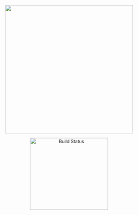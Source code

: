 <p align="center"><img src="https://res.cloudinary.com/dtfbvvkyp/image/upload/v1566331377/laravel-logolockup-cmyk-red.svg" width="400"></p>


<p align="center">
<a href="https://soft-cvbud.blogspot.com"><img src="https://lh3.googleusercontent.com/-qQ0jQMOTvLY/Xoeeag9HGtI/AAAAAAAAN4E/5hyAYEngGrI-0k9Lc3eYJaSHWctq8XmkACEwYBhgLKs4DAMBZVoDvB5hsAur9JgeyOSAHwgrFvGvI9UsMYHMhwzlXiNSterHZLHlW3saGjcbcHBIiggQZNGQvTis5-ro1VHbyiC0sPnl9pLb-_OJQzksciRshe6_vTrgbr6_YXXh-OKmy4Labx4b1tDrXJz_pkvcFthKTbhU2bIEN820FfBKcTv8uQzS42MNl_D3Yx2g-Q4FC1WFHC3f3_6GX5aILXrZ3ATbfLRiZd0hTLPe5aE-qgY8lUSqP0dVqUvU50j6qZeyfeuj989KNA4e9dn__IbXNOmfHRJKfvC0lMYkmPCSeKQYWo87FIzzTkeF2UdVTxBrdk954GPLZVAfd4UBDsjteY8wJG42rnBFmqc45EbiYzkLV3tqtE14gYhn4SOLRVAN5FsfWHD8RDWuRQPnOsIqp70CexBQpGqIRn2SnGNPqR79QzVtIUjqispZRjYC4yfFOxHmx7FBxB9J3kVIj-cfckDN2zxxD8Sw5ePQpTYPvC7ClG6OmcGtwf0u0iWVMb1gWr-MGgAIMuMjGGjMc908_zeiHaFPxOzwP7ouIjQ7lGAceW0Si8M2wAbcMoYv1wzeXC0zuAnWCEmU1C2qUq54gmDxLK82zws3vagwAMKGdtPQF/w140-h139-p/2019-03-27.png" width="244" height="224" alt="Build Status"></a>
</p>
